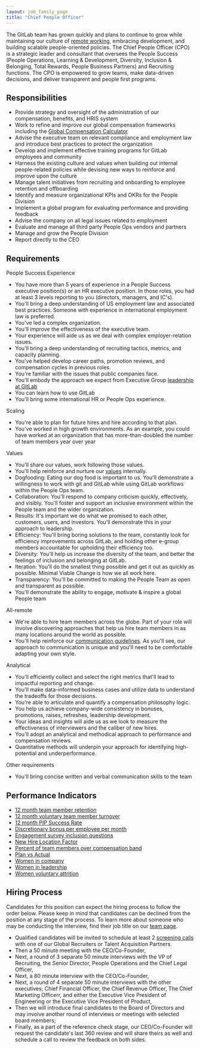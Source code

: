 ```yaml
---
layout: job_family_page
title: "Chief People Officer"
---
```


The GitLab team has grown quickly and plans to continue to grow while maintaining our culture of [remote working](https://about.gitlab.com/blog/2015/04/08/the-remote-manifesto/), embracing development, and building scalable people-oriented policies. The Chief People Officer (CPO) is a strategic leader and consultant that oversees the People Success (People Operations, Learning & Development, Diversity, Inclusion & Belonging, Total Rewards, People Business Partners) and Recruiting functions. The CPO is empowered to grow teams, make data-driven decisions, and deliver transparent and people first programs.

## Responsibilities

- Provide strategy and oversight of the administration of our compensation, benefits, and HRIS system
- Work to refine and improve our global compensation frameworks including the [Global Compensation Calculator](https://about.gitlab.com/handbook/total-rewards/compensation/)
- Advise the executive team on relevant compliance and employment law and introduce best practices to protect the organization
- Develop and implement effective training programs for GitLab employees and community
- Harness the existing culture and values when building out internal people-related policies while devising new ways to reinforce and improve upon the culture
- Manage talent initiatives from recruiting and onboarding to employee retention and offboarding
- Identify and measure organizational KPIs and OKRs for the People Division
- Implement a global program for evaluating performance and providing feedback
- Advise the company on all legal issues related to employment
- Evaluate and manage all third party People Ops vendors and partners
- Manage and grow the People Division
- Report directly to the CEO


## Requirements

People Success Experience

- You have more than 5 years of experience in a People Success executive position(s) or an HR executive position. In those roles, you had at least 3 levels reporting to you (directors, managers, and IC's).
- You'll bring a deep understanding of US employment law and associated best practices. Someone with experience in international employment law is preferred.
- You've led a complex organization.
- You'll improve the effectiveness of the executive team.
- Your experience will aide us as we deal with complex employer-relation issues.
- You'll bring a deep understanding of recruiting tactics, metrics, and capacity planning.
- You've helped develop career paths, promotion reviews, and compensation cycles in previous roles.
- You're familiar with the issues that public companies face.
- You'll embody the approach we expect from Executive Group [leadership at GitLab](https://about.gitlab.com/company/team/structure/#e-group)
- You can learn how to use GitLab
- You'll bring some international HR or People Ops experience.

Scaling

- You're able to plan for future hires and hire according to that plan.
- You've worked in high growth environments. As an example, you could have worked at an organization that has more-than-doubled the number of team members year over year

Values

- You'll share our values, work following those values.
- You'll help reinforce and nurture our [values](https://about.gitlab.com/handbook/values/#how-do-we-reinforce-our-values ) internally.
- Dogfooding: Eating our dog food is important to us. You'll demonstrate a willingness to work with git and GitLab while using GitLab workflows within the People Ops team.
- Collaboration: You'll respond to company criticism quickly, effectively, and visibly. You'll foster and support an inclusive environment within the People team and the wider organization.
- Results: It's important we do what we promised to each other, customers, users, and investors. You'll demonstrate this in your approach to leadership.
- Efficiency: You'll bring boring solutions to the team, constantly look for efficiency improvements across GitLab, and holding other e-group members accountable for upholding their efficiency too.
- Diversity: You'll help us increase the diversity of the team, and better the feelings of inclusion and belonging at GitLab.
- Iteration: You'll do the smallest thing possible and get it out as quickly as possible. Minimal Viable Change is how we all work here.
- Transparency: You'll be committed to making the People Team as open and transparent as possible.
- You'll demonstrate the ability to engage, motivate & inspire a global People team

All-remote

- We're able to hire team members across the globe. Part of your role will involve discovering approaches that help us hire team members in as many locations around the world as possible.
- You'll help reinforce our [communication guidelines](https://about.gitlab.com/handbook/communication/). As you'll see, our approach to communication is unique and you'll need to be comfortable adapting your own style.  

Analytical

- You'll efficiently collect and select the right metrics that'll lead to impactful reporting and change.
- You'll make data-informed business cases and utilize data to understand the tradeoffs for those decisions.
- You're able to articulate and quantify a compensation philosophy logic.
- You help us achieve company-wide consistency in bonuses, promotions, raises, refreshes, leadership development.
- Your ideas and insights will aide us as we look to measure the effectiveness of interviewers and the caliber of new hires.
- You'll adopt an analytical and methodical approach to performance and compensation reviews.
- Quantitative methods will underpin your approach for identifying high-potential and underperformance.

Other requirements

- You'll bring concise written and verbal communication skills to the team


## Performance Indicators

- [12 month team member retention](https://about.gitlab.com/handbook/people-group/people-group-metrics/#team-member-retention)
- [12 month voluntary team member turnover](https://about.gitlab.com/handbook/people-group/people-group-metrics/#team-member-turnover)
- [12 month PIP Success Rate](https://about.gitlab.com/handbook/people-group/people-group-metrics/#regrettable-attrition)
- [Discretionary bonus per employee per month](https://about.gitlab.com/handbook/incentives/#discretionary-bonuses)
- [Engagement survey inclusion questions](https://about.gitlab.com/company/culture/inclusion/#performance-indicators)
- [New Hire Location Factor](/#new-hire-location-factor)
- [Percent of team members over compensation band](https://about.gitlab.com/handbook/people-group/people-group-metrics/#percent-over-compensation-band)
- [Plan vs Actual](https://about.gitlab.com/handbook/finance/financial-planning-and-analysis/#plan-vs-actual)
- [Women in company](https://about.gitlab.com/company/culture/inclusion/#performance-indicators)
- [Women in leadership](https://about.gitlab.com/company/culture/inclusion/#performance-indicators)
- [Women voluntary attrition](https://about.gitlab.com/company/culture/inclusion/#performance-indicators)

## Hiring Process

Candidates for this position can expect the hiring process to follow the order below. Please keep in mind that candidates can be declined from the position at any stage of the process. To learn more about someone who may be conducting the interview, find their job title on our [team page](https://about.gitlab.com/company/team/).
- Qualified candidates will be invited to schedule at least 2 [screening calls](https://about.gitlab.com/handbook/hiring/interviewing/#screening-call) with one of our Global Recruiters or Talent Acquisition Partners.
- Then a 50 minute meeting with the CEO/Co-Founder,
- Next, a round of 3 separate 50 minute interviews with the VP of Recruiting, the Senior Director, People Operations and the Chief Legal Officer,
- Next, a 80 minute interview with the CEO/Co-Founder,
- Next, a round of 4 separate 50 minute interviews with the other executives; Chief Financial Officer, the Chief Revenue Officer, The Chief Marketing Officerr, and either the Executive Vice President of Engineering or the Executive Vice President of Product,
- Then we will introduce final candidates to the Board of Directors and may involve another round of interviews or meetings with selected board members;
- Finally,  as a part of the reference check stage, our CEO/Co-Founder will request the candidate's last 360 review and will share theirs as well and schedule a call to review the feedback on both sides.
